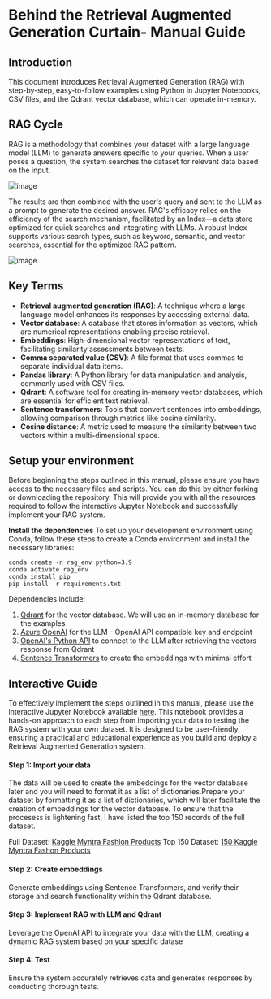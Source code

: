 # Behind the Retrieval Augmented Generation Curtain- Manual Guide

## Introduction
This document introduces Retrieval Augmented Generation (RAG) with step-by-step, easy-to-follow examples using Python in Jupyter Notebooks, CSV files, and the Qdrant vector database, which can operate in-memory.

## RAG Cycle
RAG is a methodology that combines your dataset with a large language model (LLM) to generate answers specific to your queries. When a user poses a question, the system searches the dataset for relevant data based on the input. 

![image](https://github.com/armansalimi-microsoft/RAG_Manual_DEMO/assets/150470041/2ae2d1b4-66ed-42fa-813b-9f8226056a44)

The results are then combined with the user's query and sent to the LLM as a prompt to generate the desired answer. RAG's efficacy relies on the efficiency of the search mechanism, facilitated by an Index—a data store optimized for quick searches and integrating with LLMs. A robust Index supports various search types, such as keyword, semantic, and vector searches, essential for the optimized RAG pattern.

![image](https://github.com/armansalimi-microsoft/RAG_Manual_DEMO/assets/150470041/7df60656-f4d9-4dc3-9a42-12b04d3c51f4)


## Key Terms
- **Retrieval augmented generation (RAG)**: A technique where a large language model enhances its responses by accessing external data.
- **Vector database**: A database that stores information as vectors, which are numerical representations enabling precise retrieval.
-	**Embeddings**: High-dimensional vector representations of text, facilitating similarity assessments between texts.
-	**Comma separated value (CSV)**: A file format that uses commas to separate individual data items.
-	**Pandas library**: A Python library for data manipulation and analysis, commonly used with CSV files.
-	**Qdrant**: A software tool for creating in-memory vector databases, which are essential for efficient text retrieval.
-	**Sentence transformers**: Tools that convert sentences into embeddings, allowing comparison through metrics like cosine similarity.
-	**Cosine distance**: A metric used to measure the similarity between two vectors within a multi-dimensional space.


## Setup your environment
Before beginning the steps outlined in this manual, please ensure you have access to the necessary files and scripts. You can do this by either forking or downloading the repository. This will provide you with all the resources required to follow the interactive Jupyter Notebook and successfully implement your RAG system.

**Install the dependencies**
To set up your development environment using Conda, follow these steps to create a Conda environment and install the necessary libraries:

```
conda create -n rag_env python=3.9
conda activate rag_env
conda install pip
pip install -r requirements.txt
```

Dependencies include:
1. [Qdrant](https://github.com/qdrant/qdrant) for the vector database. We will use an in-memory database for the examples
2. [Azure OpenAI](https://learn.microsoft.com/en-us/azure/ai-services/openai/overview) for the LLM - OpenAI API compatible key and endpoint 
3. [OpenAI's Python API](https://pypi.org/project/openai/) to connect to the LLM after retrieving the vectors response from Qdrant
4. [Sentence Transformers](https://www.sbert.net/) to create the embeddings with minimal effort

## Interactive Guide
To effectively implement the steps outlined in this manual, please use the interactive Jupyter Notebook available [here](https://github.com/armansalimi-microsoft/RAG_Manual_DEMO/blob/main/Manual%20Guide%20Notebook.ipynb). This notebook provides a hands-on approach to each step from importing your data to testing the RAG system with your own dataset. It is designed to be user-friendly, ensuring a practical and educational experience as you build and deploy a Retrieval Augmented Generation system.

#### Step 1: Import your data
The data will be used to create the embeddings for the vector database later and you will need to format it as a list of dictionaries.Prepare your dataset by formatting it as a list of dictionaries, which will later facilitate the creation of embeddings for the vector database. To ensure that the procesess is lightening fast, I have listed the top 150 records of the full dataset.

Full Dataset: [Kaggle Myntra Fashion Products](https://www.kaggle.com/datasets/nirokey/myntra-fashion-products)
Top 150 Dataset: [150 Kaggle Myntra Fashon Products](https://github.com/armansalimi-microsoft/RAG_Manual_DEMO/blob/main/Demo_fashion_products.csv)

#### Step 2: Create embeddings
Generate embeddings using Sentence Transformers, and verify their storage and search functionality within the Qdrant database.

#### Step 3: Implement RAG with LLM and Qdrant
Leverage the OpenAI API to integrate your data with the LLM, creating a dynamic RAG system based on your specific datase

#### Step 4: Test
Ensure the system accurately retrieves data and generates responses by conducting thorough tests.

